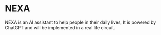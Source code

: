 # NEXA
NEXA is an AI assistant to help people in their daily lives, It is powered by ChatGPT and will be implemented in a real life circuit.
